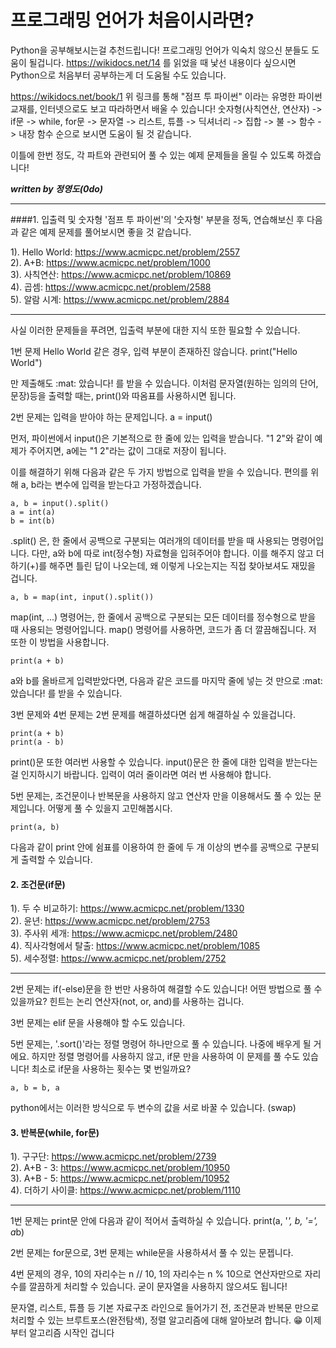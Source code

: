 # 프로그래밍 언어가 처음이시라면?

Python을 공부해보시는걸 추천드립니다! 프로그래밍 언어가 익숙치 않으신 분들도 도움이 될겁니다.
https://wikidocs.net/14 를 읽었을 때 낯선 내용이다 싶으시면 Python으로 처음부터 공부하는게 더 도움될 수도 있습니다.

https://wikidocs.net/book/1
위 링크를 통해 "점프 투 파이썬" 이라는 유명한 파이썬 교재를, 인터넷으로도 보고 따라하면서 배울 수 있습니다!
숫자형(사칙연산, 연산자) -> if문 -> while, for문 -> 문자열 -> 리스트, 튜플 -> 딕셔너리 -> 집합 -> 불 -> 함수 -> 내장 함수 순으로 보시면 도움이 될 것 같습니다.

이틀에 한번 정도, 각 파트와 관련되어 풀 수 있는 예제 문제들을 올릴 수 있도록 하겠습니다!

**_written by 정영도(0do)_**

---

####1. 입출력 및 숫자형
'점프 투 파이썬'의 '숫자형' 부분을 정독, 연습해보신 후 다음과 같은 예제 문제를 풀어보시면 좋을 것 같습니다.

1). Hello World: https://www.acmicpc.net/problem/2557  
2). A+B: https://www.acmicpc.net/problem/1000  
3). 사칙연산: https://www.acmicpc.net/problem/10869  
4). 곱셈: https://www.acmicpc.net/problem/2588  
5). 알람 시계: https://www.acmicpc.net/problem/2884

---

사실 이러한 문제들을 푸려면, 입출력 부분에 대한 지식 또한 필요할 수 있습니다.

1번 문제 Hello World 같은 경우, 입력 부분이 존재하진 않습니다.
print("Hello World")

만 제출해도 :mat: 았습니다! 를 받을 수 있습니다. 이처럼 문자열(원하는 임의의 단어, 문장)등을 출력할 때는, print()와 따옴표를 사용하시면 됩니다.

2번 문제는 입력을 받아야 하는 문제입니다.
a = input()

먼저, 파이썬에서 input()은 기본적으로 한 줄에 있는 입력을 받습니다.
"1 2"와 같이 예제가 주어지면, a에는 "1 2"라는 값이 그대로 저장이 됩니다.

이를 해결하기 위해 다음과 같은 두 가지 방법으로 입력을 받을 수 있습니다.
편의를 위해 a, b라는 변수에 입력을 받는다고 가정하겠습니다.

```
a, b = input().split()
a = int(a)
b = int(b)
```

.split() 은, 한 줄에서 공백으로 구분되는 여러개의 데이터를 받을 때 사용되는 명령어입니다.
다만, a와 b에 따로 int(정수형) 자료형을 입혀주어야 합니다. 이를 해주지 않고 더하기(+)를 해주면 틀린 답이 나오는데, 왜 이렇게 나오는지는 직접 찾아보셔도 재밌을 겁니다.

```
a, b = map(int, input().split())
```

map(int, ...) 명령어는, 한 줄에서 공백으로 구분되는 모든 데이터를 정수형으로 받을 때 사용되는 명령어입니다.
map() 명령어를 사용하면, 코드가 좀 더 깔끔해집니다. 저 또한 이 방법을 사용합니다.

```
print(a + b)
```

a와 b를 올바르게 입력받았다면, 다음과 같은 코드를 마지막 줄에 넣는 것 만으로 :mat: 았습니다! 를 받을 수 있습니다.

3번 문제와 4번 문제는 2번 문제를 해결하셨다면 쉽게 해결하실 수 있을겁니다.

```
print(a + b)
print(a - b)
```

print()문 또한 여러번 사용할 수 있습니다.
input()문은 한 줄에 대한 입력을 받는다는걸 인지하시기 바랍니다. 입력이 여러 줄이라면 여러 번 사용해야 합니다.

5번 문제는, 조건문이나 반복문을 사용하지 않고 연산자 만을 이용해서도 풀 수 있는 문제입니다. 어떻게 풀 수 있을지 고민해봅시다.

```
print(a, b)
```

다음과 같이 print 안에 쉼표를 이용하여 한 줄에 두 개 이상의 변수를 공백으로 구분되게 출력할 수 있습니다.

#### 2. 조건문(if문)

1). 두 수 비교하기: https://www.acmicpc.net/problem/1330  
2). 윤년: https://www.acmicpc.net/problem/2753  
3). 주사위 세개: https://www.acmicpc.net/problem/2480  
4). 직사각형에서 탈출: https://www.acmicpc.net/problem/1085  
5). 세수정렬: https://www.acmicpc.net/problem/2752

---

2번 문제는 if(-else)문을 한 번만 사용하여 해결할 수도 있습니다! 어떤 방법으로 풀 수 있을까요?
힌트는 논리 연산자(not, or, and)를 사용하는 겁니다.

3번 문제는 elif 문을 사용해야 할 수도 있습니다.

5번 문제는, '.sort()'라는 정렬 명령어 하나만으로 풀 수 있습니다. 나중에 배우게 될 거에요.
하지만 정렬 명령어를 사용하지 않고, if문 만을 사용하여 이 문제를 풀 수도 있습니다! 최소로 if문을 사용하는 횟수는 몇 번일까요?

```
a, b = b, a
```

python에서는 이러한 방식으로 두 변수의 값을 서로 바꿀 수 있습니다. (swap)

#### 3. 반복문(while, for문)

1). 구구단: https://www.acmicpc.net/problem/2739  
2). A+B - 3: https://www.acmicpc.net/problem/10950  
3). A+B - 5: https://www.acmicpc.net/problem/10952  
4). 더하기 사이클: https://www.acmicpc.net/problem/1110

---

1번 문제는 print문 안에 다음과 같이 적어서 출력하실 수 있습니다.
print(a, '*', b, '=', a*b)

2번 문제는 for문으로, 3번 문제는 while문을 사용하셔서 풀 수 있는 문젭니다.

4번 문제의 경우, 10의 자리수는 n // 10, 1의 자리수는 n % 10으로 연산자만으로 자리수를 깔끔하게 처리할 수 있습니다.
굳이 문자열을 사용하지 않으셔도 됩니다!

문자열, 리스트, 튜플 등 기본 자료구조 라인으로 들어가기 전, 조건문과 반복문 만으로 처리할 수 있는 브루트포스(완전탐색), 정렬 알고리즘에 대해 알아보려 합니다. 😁
이제부터 알고리즘 시작인 겁니다
